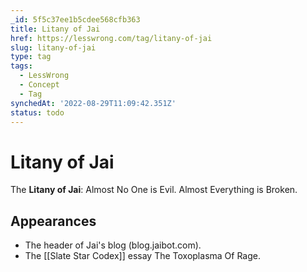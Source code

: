 ```yaml
---
_id: 5f5c37ee1b5cdee568cfb363
title: Litany of Jai
href: https://lesswrong.com/tag/litany-of-jai
slug: litany-of-jai
type: tag
tags:
  - LessWrong
  - Concept
  - Tag
synchedAt: '2022-08-29T11:09:42.351Z'
status: todo
---
```


# Litany of Jai

The **Litany of Jai**: Almost No One is Evil. Almost Everything is Broken.

## Appearances

- The header of Jai's blog (blog.jaibot.com).
- The [[Slate Star Codex]] essay The Toxoplasma Of Rage.
